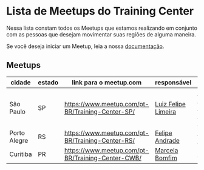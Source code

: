 # Lista de Meetups do Training Center

Nessa lista constam todos os Meetups que estamos realizando em conjunto com as pessoas que desejam movimentar suas regiões de alguma maneira.

Se você deseja iniciar um Meetup, leia a nossa [documentação](README.md#como-posso-iniciar-um-meetup).

## Meetups

| cidade | estado | link para o meetup.com | responsável | coordenação |
|---|---|---|---|---|
| São Paulo | SP  | https://www.meetup.com/pt-BR/Training-Center-SP/  | [Luiz Felipe Limeira](https://twitter.com/lflimeira02 ) | [Fernanda Bernardo](https://twitter.com/Feh_Bernardo), [William Oliveira](https://twitter.com/w_oliveiras), [Lucas Santos](https://twitter.com/_StaticVoid) |
| Porto Alegre | RS | https://www.meetup.com/pt-BR/Training-Center-RS/ | [Felipe Andrade](https://twitter.com/felipeSGAndrade) | [Aline Bastos](https://twitter.com/AlineBastos), [Adeonir Kohl](https://twitter.com/adeonir) |
| Curitiba | PR | https://www.meetup.com/pt-BR/Training-Center-CWB/ | [Marcela Bomfim](https://twitter.com/cecelabomfim) | [Mariana Brito](https://twitter.com/briitomari) |
